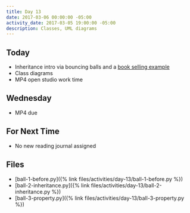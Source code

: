 ```yaml
---
title: Day 13
date: 2017-03-06 00:00:00 -05:00
activity_date: 2017-03-05 19:00:00 -05:00
description: Classes, UML diagrams
---
```


## Today

* Inheritance intro via bouncing balls and a [book selling example](/files/activities/day-13/sellBooks.py)
* Class diagrams
* MP4 open studio work time

## Wednesday

* MP4 due

## For Next Time

* No new reading journal assigned

## Files

* [ball-1-before.py]({% link files/activities/day-13/ball-1-before.py %})
* [ball-2-inheritance.py]({% link files/activities/day-13/ball-2-inheritance.py %})
* [ball-3-property.py]({% link files/activities/day-13/ball-3-property.py %})
